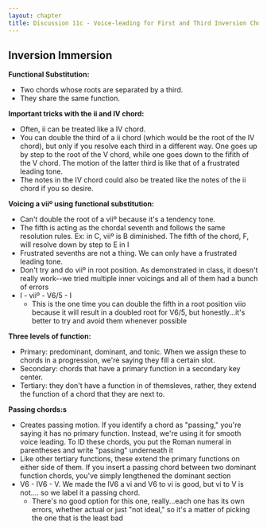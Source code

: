 ```yaml
---
layout: chapter
title: Discussion 11c - Voice-leading for First and Third Inversion Chords
---
```


## Inversion Immersion

**Functional Substitution:**
- Two chords whose roots are separated by a third.
- They share the same function.

**Important tricks with the ii and IV chord:**
- Often, ii can be treated like a IV chord.
- You can double the third of a ii chord (which would be the root of the IV chord), but only if you resolve each third in a different way. One goes up by step to the root of the V chord, while one goes down to the fifith of the V chord. The motion of the latter third is like that of a frustrated leading tone.
- The notes in the IV chord could also be treated like the notes of the ii chord if you so desire.


**Voicing a viiº using functional substitution:**
- Can't double the root of a viiº because it's a tendency tone.
- The fifth is acting as the chordal seventh and follows the same resolution rules. Ex: in C, viiº is B diminished. The fifth of the chord, F, will resolve down by step to E in I
- Frustrated sevenths are not a thing. We can only have a frustrated leading tone.
- Don't try and do viiº in root position. As demonstrated in class, it doesn't really work--we tried multiple inner voicings and all of them had a bunch of errors
- I - viiº - V6/5 - I
  - This is the one time you can double the fifth in a root position viio because it will result in a doubled root for V6/5, but honestly...it's better to try and avoid them whenever possible


**Three levels of function:**
- Primary: predominant, dominant, and tonic. When we assign these to chords in a progression, we're saying they fill a certain slot.
- Secondary: chords that have a primary function in a secondary key center.
- Tertiary: they don't have a function in of themsleves, rather, they extend the function of a chord that they are next to.

**Passing chords:s**
- Creates passing motion. If you identify a chord as "passing," you're saying it has no primary function. Instead, we're using it for smooth voice leading. To ID these chords, you put the Roman numeral in parentheses and write "passing" underneath it
- Like other tertiary functions, these extend the primary functions on either side of them. If you insert a passing chord between two dominant function chords, you've simply lengthened the dominant section
- V6 - IV6 - V. We made the IV6 a vi and V6 to vi is good, but vi to V is not.... so we label it a passing chord.
  - There's no good option for this one, really...each one has its own errors, whether actual or just "not ideal," so it's a matter of picking the one that is the least bad
